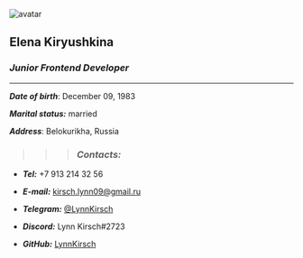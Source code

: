 
![avatar](https://cupcake-online.ru/wp-content/uploads/2022/03/Elena-Kiryushkina_-e1647356516859.png)
## **Elena Kiryushkina**
### ***Junior Frontend Developer***
***
***Date of birth***: December 09, 1983

***Marital status:*** married

***Address***: Belokurikha, Russia



>>>### ***Сontacts:***

* ***Tel:*** +7 913 214 32 56

* ***E-mail:*** kirsch.lynn09@gmail.ru

* ***Telegram:*** [@LynnKirsch](https://t.me/LynnKirsch)

* ***Discord:*** Lynn Kirsch#2723

* ***GitHub:*** [LynnKirsch](https://github.com/LynnKirsch)


